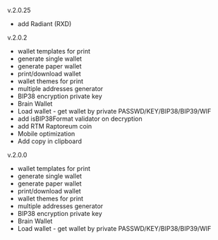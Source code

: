 v.2.0.25
- add Radiant (RXD)

v.2.0.2
- wallet templates for print
- generate single wallet
- generate paper wallet
- print/download wallet
- wallet themes for print
- multiple addresses generator
- BIP38 encryption private key
- Brain Wallet
- Load wallet - get wallet by private PASSWD/KEY/BIP38/BIP39/WIF
- add isBIP38Format validator on decryption
- add RTM Raptoreum coin
- Mobile optimization
- Add copy in clipboard

v.2.0.0

- wallet templates for print
- generate single wallet
- generate paper wallet
- print/download wallet
- wallet themes for print
- multiple addresses generator
- BIP38 encryption private key
- Brain Wallet
- Load wallet - get wallet by private PASSWD/KEY/BIP38/BIP39/WIF
